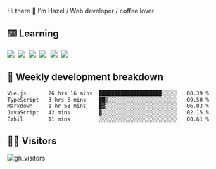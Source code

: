 
Hi there 👋 I’m Hazel / Web developer / coffee lover

## ⌨️ Learning

<samp>
 <a href="https://github.com/vuejs/core"><img src="https://api.iconify.design/logos:vue.svg" /></a>
  <a href="https://github.com/vuejs/core"><img src="https://api.iconify.design/logos:react.svg" /></a>
  <a href="https://github.com/solidjs/solid"><img src="https://api.iconify.design/logos:solidjs.svg" /></a>
  <a href="https://github.com/vitejs/vite"><img src="https://api.iconify.design/logos:vitejs.svg" /></a>
  <a href="https://github.com/microsoft/TypeScript"><img src="https://api.iconify.design/logos:typescript-icon.svg" /></a> 
  <a href="https://github.com/unocss/unocss"><img src="https://api.iconify.design/logos:unocss.svg" /></a>
  

</samp>


## 🦀 Weekly development breakdown

<!--START_SECTION:waka-->

```txt
Vue.js       26 hrs 16 mins  ████████████████████░░░░░   80.39 %
TypeScript   3 hrs 6 mins    ██▒░░░░░░░░░░░░░░░░░░░░░░   09.50 %
Markdown     1 hr 58 mins    █▓░░░░░░░░░░░░░░░░░░░░░░░   06.03 %
JavaScript   42 mins         ▓░░░░░░░░░░░░░░░░░░░░░░░░   02.15 %
Ezhil        11 mins         ░░░░░░░░░░░░░░░░░░░░░░░░░   00.61 %
```

<!--END_SECTION:waka-->
## 👬🏻 Visitors

![gh_visitors](https://profile-counter.glitch.me/Hazel-Lin/count.svg)

